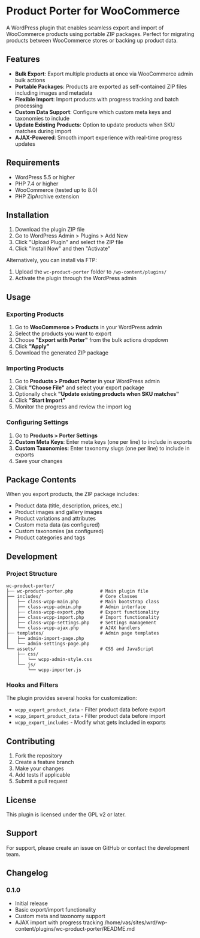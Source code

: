 # Product Porter for WooCommerce

A WordPress plugin that enables seamless export and import of WooCommerce products using portable ZIP packages. Perfect for migrating products between WooCommerce stores or backing up product data.

## Features

- **Bulk Export**: Export multiple products at once via WooCommerce admin bulk actions
- **Portable Packages**: Products are exported as self-contained ZIP files including images and metadata
- **Flexible Import**: Import products with progress tracking and batch processing
- **Custom Data Support**: Configure which custom meta keys and taxonomies to include
- **Update Existing Products**: Option to update products when SKU matches during import
- **AJAX-Powered**: Smooth import experience with real-time progress updates

## Requirements

- WordPress 5.5 or higher
- PHP 7.4 or higher
- WooCommerce (tested up to 8.0)
- PHP ZipArchive extension

## Installation

1. Download the plugin ZIP file
2. Go to WordPress Admin > Plugins > Add New
3. Click "Upload Plugin" and select the ZIP file
4. Click "Install Now" and then "Activate"

Alternatively, you can install via FTP:
1. Upload the `wc-product-porter` folder to `/wp-content/plugins/`
2. Activate the plugin through the WordPress admin

## Usage

### Exporting Products

1. Go to **WooCommerce > Products** in your WordPress admin
2. Select the products you want to export
3. Choose **"Export with Porter"** from the bulk actions dropdown
4. Click **"Apply"**
5. Download the generated ZIP package

### Importing Products

1. Go to **Products > Product Porter** in your WordPress admin
2. Click **"Choose File"** and select your export package
3. Optionally check **"Update existing products when SKU matches"**
4. Click **"Start Import"**
5. Monitor the progress and review the import log

### Configuring Settings

1. Go to **Products > Porter Settings**
2. **Custom Meta Keys**: Enter meta keys (one per line) to include in exports
3. **Custom Taxonomies**: Enter taxonomy slugs (one per line) to include in exports
4. Save your changes

## Package Contents

When you export products, the ZIP package includes:

- Product data (title, description, prices, etc.)
- Product images and gallery images
- Product variations and attributes
- Custom meta data (as configured)
- Custom taxonomies (as configured)
- Product categories and tags

## Development

### Project Structure

```
wc-product-porter/
├── wc-product-porter.php          # Main plugin file
├── includes/                      # Core classes
│   ├── class-wcpp-main.php        # Main bootstrap class
│   ├── class-wcpp-admin.php       # Admin interface
│   ├── class-wcpp-export.php      # Export functionality
│   ├── class-wcpp-import.php      # Import functionality
│   ├── class-wcpp-settings.php    # Settings management
│   └── class-wcpp-ajax.php        # AJAX handlers
├── templates/                     # Admin page templates
│   ├── admin-import-page.php
│   └── admin-settings-page.php
└── assets/                        # CSS and JavaScript
    ├── css/
    │   └── wcpp-admin-style.css
    └── js/
        └── wcpp-importer.js
```

### Hooks and Filters

The plugin provides several hooks for customization:

- `wcpp_export_product_data` - Filter product data before export
- `wcpp_import_product_data` - Filter product data before import
- `wcpp_export_includes` - Modify what gets included in exports

## Contributing

1. Fork the repository
2. Create a feature branch
3. Make your changes
4. Add tests if applicable
5. Submit a pull request

## License

This plugin is licensed under the GPL v2 or later.

## Support

For support, please create an issue on GitHub or contact the development team.

## Changelog

### 0.1.0
- Initial release
- Basic export/import functionality
- Custom meta and taxonomy support
- AJAX import with progress tracking</content>
<parameter name="filePath">/home/vas/sites/wrd/wp-content/plugins/wc-product-porter/README.md